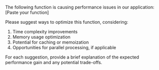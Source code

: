 The following function is causing performance issues in our application:
[Paste your function]

Please suggest ways to optimize this function, considering:
1. Time complexity improvements
2. Memory usage optimization
3. Potential for caching or memoization
4. Opportunities for parallel processing, if applicable

For each suggestion, provide a brief explanation of the expected performance gain and any potential trade-offs.